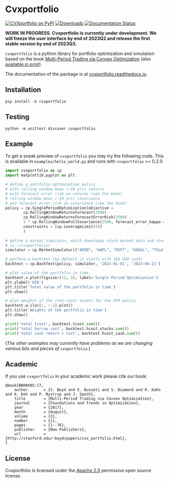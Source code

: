 # Cvxportfolio

[![CVXportfolio on PyPI](https://img.shields.io/pypi/v/cvxportfolio.svg)](https://pypi.org/project/cvxportfolio/)
[![Downloads](https://static.pepy.tech/personalized-badge/cvxportfolio?period=month&units=international_system&left_color=black&right_color=orange&left_text=PyPI%20downloads%20per%20month)](https://pepy.tech/project/cvxportfolio)
[![Documentation Status](https://readthedocs.org/projects/cvxportfolio/badge/?version=latest)](https://cvxportfolio.readthedocs.io/en/latest/?badge=latest)


**WORK IN PROGRESS. Cvxportfolio is currently under development. We will freeze the user interface by end of 2023Q2 and release the first stable version by end of 2023Q3.**


`cvxportfolio` is a python library for portfolio optimization and simulation
based on the book [Multi-Period Trading via Convex Optimization](https://web.stanford.edu/~boyd/papers/pdf/cvx_portfolio.pdf)
(also [available in print](https://www.amazon.com/Multi-Period-Trading-Convex-Optimization-Foundations/dp/1680833286/)).

The documentation of the package is at [cvxportfolio.readthedocs.io](https://cvxportfolio.readthedocs.io/en/latest/).


Installation
------------

```
pip install -U cvxportfolio
```

Testing
------------

```
python -m unittest discover cvxportfolio
```


Example
------------
To get a sneak preview of `cvxportfolio` you may try the following code. This is available in `examples/hello_world.py` and runs 
with `cvxportfolio` >= 0.2.0


```python
import cvxportfolio as cp
import matplotlib.pyplot as plt

# define a portfolio optimization policy
# with rolling window mean (~10 yrs) returns
# with forecast error risk on returns (see the book)
# rolling window mean (~10 yrs) covariance
# and forecast error risk on covariance (see the book)
policy = cp.SinglePeriodOptimization(objective = 
        cp.RollingWindowReturnsForecast(2500) -
        cp.RollingWindowReturnsForecastErrorRisk(2500) -
        5 * cp.RollingWindowFullCovariance(2500, forecast_error_kappa = 0.25), 
        constraints = [cp.LeverageLimit(3)]
        )
        
# define a market simulator, which downloads stock market data and stores it locally
# in ~/cvxportfolio/        
simulator = cp.MarketSimulator(["AMZN", "AAPL", "MSFT", "GOOGL", "TSLA", "GM"])

# perform a backtest (by default it starts with 1E6 USD cash)
backtest = cp.BackTest(policy, simulator, '2023-01-01', '2023-04-21')

# plot value of the portfolio in time
backtest.v.plot(figsize=(12, 5), label='Single Period Optimization')
plt.ylabel('USD')
plt.title('Total value of the portfolio in time')
plt.show()

# plot weights of the (non-cash) assets for the SPO policy
backtest.w.iloc[:, :-1].plot()
plt.title('Weights of the portfolio in time')
plt.show()

print('total tcost', backtest.tcost.sum())
print('total borrow cost', backtest.hcost_stocks.sum())
print('total cash return + cost', backtest.hcost_cash.sum())

```

(*The other examples may currently have problems as we are changing various bits and pieces of `cvxportfolio`.*)


Academic
------------

If you use `cvxportfolio` in your academic work please cite our book:
```
@book{BBDKKNS:17,
    author       = {S. Boyd and E. Busseti and S. Diamond and R. Kahn and K. Koh and P. Nystrup and J. Speth},
    title        = {Multi-Period Trading via Convex Optimization},
    journal      = {Foundations and Trends in Optimization},
    year         = {2017},
    month        = {August},
    volume       = {3},
    number       = {1},
    pages        = {1--76},
    publisher    = {Now Publishers},
    url          = {http://stanford.edu/~boyd/papers/cvx_portfolio.html},
}
```


License
------------

Cvxportfolio is licensed under the [Apache 2.0](http://www.apache.org/licenses/) permissive
open source license.


